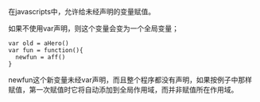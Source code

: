 在javascripts中，允许给未经声明的变量赋值。

如果不使用var声明，则这个变量会变为一个全局变量；

```
var old = aHero()
var fun = function(){
  newfun = aff()
}
```

 newfun这个新变量未经var声明，而且整个程序都没有声明，如果按例子中那样赋值，第一次赋值时它将自动添加到全局作用域，而并非赋值所在作用域。
